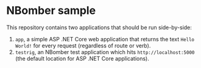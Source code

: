 # NBomber sample
This repository contains two applications that should be run side-by-side:

1. `app`, a simple ASP .NET Core web application that returns the text `Hello World!` for every request (regardless of route or verb).
2. `testrig`, an NBomber test application which hits `http://localhost:5000` (the default location for ASP .NET Core applications).
